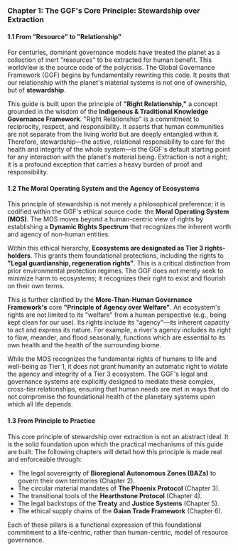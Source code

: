 ### **Chapter 1: The GGF's Core Principle: Stewardship over Extraction**

#### **1.1 From "Resource" to "Relationship"**

For centuries, dominant governance models have treated the planet as a collection of inert "resources" to be extracted for human benefit. This worldview is the source code of the polycrisis. The Global Governance Framework (GGF) begins by fundamentally rewriting this code. It posits that our relationship with the planet's material systems is not one of ownership, but of **stewardship**.

This guide is built upon the principle of **"Right Relationship,"** a concept grounded in the wisdom of the **Indigenous & Traditional Knowledge Governance Framework**. "Right Relationship" is a commitment to reciprocity, respect, and responsibility. It asserts that human communities are not separate from the living world but are deeply entangled within it. Therefore, stewardship—the active, relational responsibility to care for the health and integrity of the whole system—is the GGF's default starting point for any interaction with the planet's material being. Extraction is not a right; it is a profound exception that carries a heavy burden of proof and responsibility.

#### **1.2 The Moral Operating System and the Agency of Ecosystems**

This principle of stewardship is not merely a philosophical preference; it is codified within the GGF's ethical source code: the **Moral Operating System (MOS)**. The MOS moves beyond a human-centric view of rights by establishing a **Dynamic Rights Spectrum** that recognizes the inherent worth and agency of non-human entities.

Within this ethical hierarchy, **Ecosystems are designated as Tier 3 rights-holders**. This grants them foundational protections, including the rights to **"Legal guardianship, regeneration rights"**. This is a critical distinction from prior environmental protection regimes. The GGF does not merely seek to minimize harm to ecosystems; it recognizes their right to exist and flourish on their own terms.

This is further clarified by the **More-Than-Human Governance Framework's** core **"Principle of Agency over Welfare"**. An ecosystem's rights are not limited to its "welfare" from a human perspective (e.g., being kept clean for our use). Its rights include its "agency"—its inherent capacity to act and express its nature. For example, a river's agency includes its right to flow, meander, and flood seasonally, functions which are essential to its own health and the health of the surrounding biome.

While the MOS recognizes the fundamental rights of humans to life and well-being as Tier 1, it does not grant humanity an automatic right to violate the agency and integrity of a Tier 3 ecosystem. The GGF's legal and governance systems are explicitly designed to mediate these complex, cross-tier relationships, ensuring that human needs are met in ways that do not compromise the foundational health of the planetary systems upon which all life depends.

#### **1.3 From Principle to Practice**

This core principle of stewardship over extraction is not an abstract ideal. It is the solid foundation upon which the practical mechanisms of this guide are built. The following chapters will detail how this principle is made real and enforceable through:

* The legal sovereignty of **Bioregional Autonomous Zones (BAZs)** to govern their own territories (Chapter 2).
* The circular material mandates of **The Phoenix Protocol** (Chapter 3).
* The transitional tools of the **Hearthstone Protocol** (Chapter 4).
* The legal backstops of the **Treaty** and **Justice Systems** (Chapter 5).
* The ethical supply chains of the **Gaian Trade Framework** (Chapter 6).

Each of these pillars is a functional expression of this foundational commitment to a life-centric, rather than human-centric, model of resource governance.


